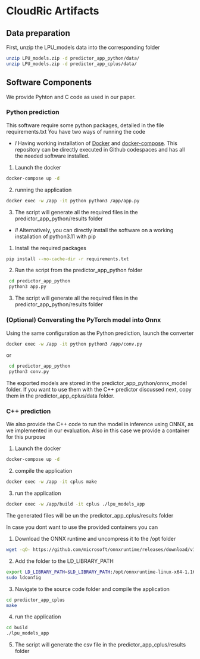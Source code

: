 # CloudRic Artifacts


## Data preparation

First, unzip the LPU_models data into the corresponding folder
```bash
unzip LPU_models.zip -d predictor_app_python/data/
unzip LPU_models.zip -d predictor_app_cplus/data/
```


## Software Components

We provide Pyhton and C code as used in our paper.

### Python prediction
This software require some python packages, detailed in the file requirements.txt
You have two ways of running the code

- $I$ Having  working installation of [Docker](https://www.docker.com/) and [docker-compose](https://docs.docker.com/compose/). This repository can be directly executed in Github codespaces and has all the needed software installed.
1. Launch the docker

```bash
docker-compose up -d
```
2. running the application

```bash
docker exec -w /app -it python python3 /app/app.py
```
3. The script will generate all the required files in the predictor_app_python/results folder



- $II$ Alternatively, you can directly install the software on a working installation of python3.11 with pip
1. Install the required packages

```bash
pip install --no-cache-dir -r requirements.txt
```
2. Run the script from the predictor_app_python folder
```bash
 cd predictor_app_python
 python3 app.py
```
3. The script will generate all the required files in the predictor_app_python/results folder


### (Optional) Conversting the PyTorch model into Onnx

Using the same configuration as the Python prediction, launch the converter
```bash
docker exec -w /app -it python python3 /app/conv.py
```

or

```bash
 cd predictor_app_python
 python3 conv.py
```

The exported models are stored in the predictor_app_python/onnx_model folder. If you want to use them with the C++ predictor discussed next, copy them in the predictor_app_cplus/data folder.



### C++ prediction

We also provide the C++ code to run the model in inference using ONNX, as we implemented in our evaluation.
Also in this case we provide a container for this purpose
1. Launch the docker

```bash
docker-compose up -d
```
2. compile the application

```bash
docker exec -w /app -it cplus make
```

3. run the application
```bash
docker exec -w /app/build -it cplus ./lpu_models_app
```

The generated files will be un the predictor_app_cplus/results folder

In case you dont want to use the provided containers you can
1. Download the ONNX runtime and uncompress it to the /opt folder
```bash
wget -qO- https://github.com/microsoft/onnxruntime/releases/download/v1.16.3/onnxruntime-linux-x64-1.16.3.tgz | tar xz -C /opt 
```
2. Add the folder to the LD_LIBRARY_PATH
```bash
export LD_LIBRARY_PATH=$LD_LIBRARY_PATH:/opt/onnxruntime-linux-x64-1.16.3/lib/
sudo ldconfig
```
3. Navigate to the source code folder and compile the application
```bash
cd predictor_app_cplus
make
```
4. run the application
```bash
cd build
./lpu_models_app
```
5. The script will generate the csv file in the predictor_app_cplus/results folder 


